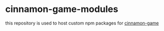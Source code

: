 # cinnamon-game-modules
this repository is used to host custom npm packages for [cinnamon-game](https://github.com/ignis05/cinnamon-game)